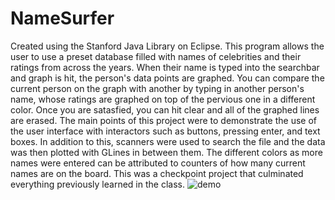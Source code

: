 # NameSurfer
Created using the Stanford Java Library on Eclipse. This program allows the user to use a preset database filled with names of celebrities and their ratings from across the years. When their name is typed into the searchbar and graph is hit, the person's data points are graphed. You can compare the current person on the graph with another by typing in another person's name, whose ratings are graphed on top of the pervious one in a different color. Once you are satasfied, you can hit clear and all of the graphed lines are erased. The main points of this project were to demonstrate the use of the user interface with interactors such as buttons, pressing enter, and text boxes. In addition to this, scanners were used to search the file and the data was then plotted with GLines in between them. The different colors as more names were entered can be attributed to counters of how many current names are on the board. This was a checkpoint project that culminated everything previously learned in the class.
![demo](http://justinpenguin.github.io/images/namesurfer1.gif "NameSurfer Demo")
